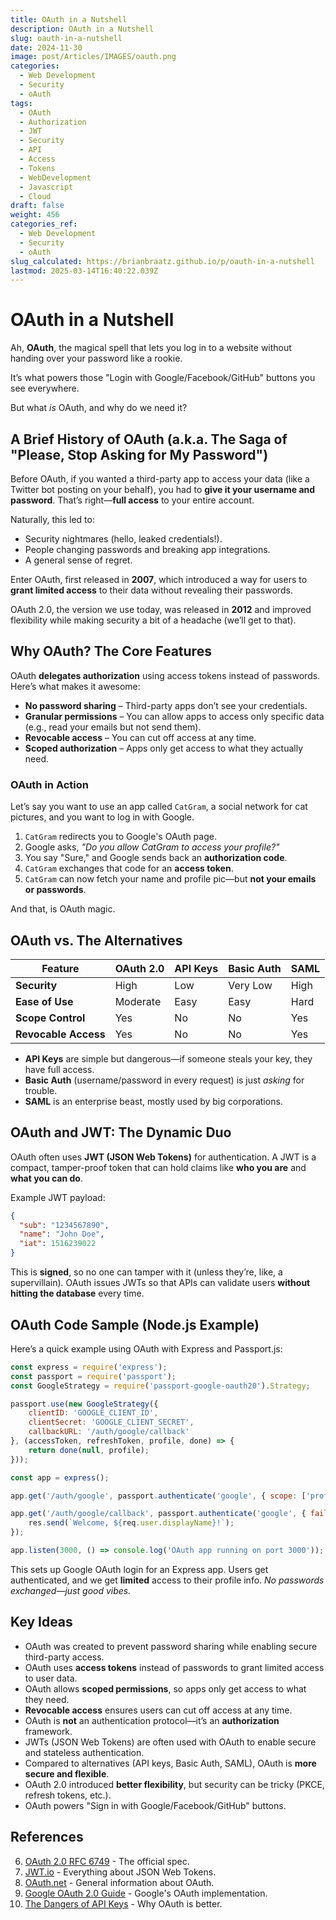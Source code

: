 ```yaml
---
title: OAuth in a Nutshell
description: OAuth in a Nutshell
slug: oauth-in-a-nutshell
date: 2024-11-30
image: post/Articles/IMAGES/oauth.png
categories:
  - Web Development
  - Security
  - oAuth
tags:
  - OAuth
  - Authorization
  - JWT
  - Security
  - API
  - Access
  - Tokens
  - WebDevelopment
  - Javascript
  - Cloud
draft: false
weight: 456
categories_ref:
  - Web Development
  - Security
  - oAuth
slug_calculated: https://brianbraatz.github.io/p/oauth-in-a-nutshell
lastmod: 2025-03-14T16:40:22.039Z
---
```

# OAuth in a Nutshell

Ah, **OAuth**, the magical spell that lets you log in to a website without handing over your password like a rookie.

It’s what powers those "Login with Google/Facebook/GitHub" buttons you see everywhere.

But what *is* OAuth, and why do we need it?

## A Brief History of OAuth (a.k.a. The Saga of "Please, Stop Asking for My Password")

Before OAuth, if you wanted a third-party app to access your data (like a Twitter bot posting on your behalf), you had to **give it your username and password**. That’s right—**full access** to your entire account.

Naturally, this led to:

* Security nightmares (hello, leaked credentials!).
* People changing passwords and breaking app integrations.
* A general sense of regret.

Enter OAuth, first released in **2007**, which introduced a way for users to **grant limited access** to their data without revealing their passwords.

OAuth 2.0, the version we use today, was released in **2012** and improved flexibility while making security a bit of a headache (we’ll get to that).

## Why OAuth? The Core Features

OAuth **delegates authorization** using access tokens instead of passwords. Here’s what makes it awesome:

* **No password sharing** – Third-party apps don’t see your credentials.
* **Granular permissions** – You can allow apps to access only specific data (e.g., read your emails but not send them).
* **Revocable access** – You can cut off access at any time.
* **Scoped authorization** – Apps only get access to what they actually need.

### OAuth in Action

Let’s say you want to use an app called `CatGram`, a social network for cat pictures, and you want to log in with Google.

1. `CatGram` redirects you to Google's OAuth page.
2. Google asks, *"Do you allow CatGram to access your profile?"*
3. You say "Sure," and Google sends back an **authorization code**.
4. `CatGram` exchanges that code for an **access token**.
5. `CatGram` can now fetch your name and profile pic—but **not your emails or passwords**.

And that, is OAuth magic.

## OAuth vs. The Alternatives

| Feature              | OAuth 2.0 | API Keys | Basic Auth | SAML |
| -------------------- | --------- | -------- | ---------- | ---- |
| **Security**         | High      | Low      | Very Low   | High |
| **Ease of Use**      | Moderate  | Easy     | Easy       | Hard |
| **Scope Control**    | Yes       | No       | No         | Yes  |
| **Revocable Access** | Yes       | No       | No         | Yes  |

* **API Keys** are simple but dangerous—if someone steals your key, they have full access.
* **Basic Auth** (username/password in every request) is just *asking* for trouble.
* **SAML** is an enterprise beast, mostly used by big corporations.

## OAuth and JWT: The Dynamic Duo

OAuth often uses **JWT (JSON Web Tokens)** for authentication. A JWT is a compact, tamper-proof token that can hold claims like **who you are** and **what you can do**.

Example JWT payload:

```json
{
  "sub": "1234567890",
  "name": "John Doe",
  "iat": 1516239022
}
```

This is **signed**, so no one can tamper with it (unless they’re, like, a supervillain). OAuth issues JWTs so that APIs can validate users **without hitting the database** every time.

## OAuth Code Sample (Node.js Example)

Here’s a quick example using OAuth with Express and Passport.js:

```javascript
const express = require('express');
const passport = require('passport');
const GoogleStrategy = require('passport-google-oauth20').Strategy;

passport.use(new GoogleStrategy({
    clientID: 'GOOGLE_CLIENT_ID',
    clientSecret: 'GOOGLE_CLIENT_SECRET',
    callbackURL: '/auth/google/callback'
}, (accessToken, refreshToken, profile, done) => {
    return done(null, profile);
}));

const app = express();

app.get('/auth/google', passport.authenticate('google', { scope: ['profile', 'email'] }));

app.get('/auth/google/callback', passport.authenticate('google', { failureRedirect: '/' }), (req, res) => {
    res.send(`Welcome, ${req.user.displayName}!`);
});

app.listen(3000, () => console.log('OAuth app running on port 3000'));
```

This sets up Google OAuth login for an Express app. Users get authenticated, and we get **limited** access to their profile info. *No passwords exchanged—just good vibes.*

## Key Ideas

* OAuth was created to prevent password sharing while enabling secure third-party access.
* OAuth uses **access tokens** instead of passwords to grant limited access to user data.
* OAuth allows **scoped permissions**, so apps only get access to what they need.
* **Revocable access** ensures users can cut off access at any time.
* OAuth is **not** an authentication protocol—it’s an **authorization** framework.
* JWTs (JSON Web Tokens) are often used with OAuth to enable secure and stateless authentication.
* Compared to alternatives (API keys, Basic Auth, SAML), OAuth is **more secure and flexible**.
* OAuth 2.0 introduced **better flexibility**, but security can be tricky (PKCE, refresh tokens, etc.).
* OAuth powers "Sign in with Google/Facebook/GitHub" buttons.

## References

6. [OAuth 2.0 RFC 6749](https://datatracker.ietf.org/doc/html/rfc6749) - The official spec.
7. [JWT.io](https://jwt.io/) - Everything about JSON Web Tokens.
8. [OAuth.net](https://oauth.net/) - General information about OAuth.
9. [Google OAuth 2.0 Guide](https://developers.google.com/identity/protocols/oauth2) - Google's OAuth implementation.
10. [The Dangers of API Keys](https://nordicapis.com/api-keys-why-they-are-not-enough/) - Why OAuth is better.
